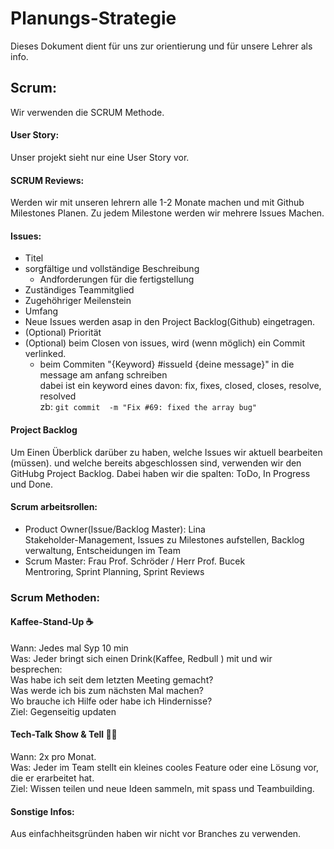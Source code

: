# Planungs-Strategie
Dieses Dokument dient für uns zur orientierung und für unsere Lehrer als info.

## Scrum:
Wir verwenden die SCRUM Methode. 

#### User Story:
Unser projekt sieht nur eine User Story vor.

#### SCRUM Reviews: 
Werden wir mit unseren lehrern alle 1-2 Monate machen und mit Github Milestones Planen. Zu jedem Milestone werden wir mehrere Issues Machen.

#### Issues:
* Titel
* sorgfältige und vollständige Beschreibung 
    * Andforderungen für die fertigstellung
* Zuständiges Teammitglied
* Zugehöhriger Meilenstein
* Umfang
* Neue Issues werden asap in den Project Backlog(Github) eingetragen.
* (Optional) Priorität 
* (Optional) beim Closen von issues, wird (wenn möglich) ein Commit verlinked.
    * beim Commiten "{Keyword} #issueId {deine message}" in die message am anfang schreiben\
    dabei ist ein keyword eines davon: fix, fixes, closed, closes, resolve, resolved\
    zb: ```git commit  -m "Fix #69: fixed the array bug"```


#### Project Backlog
Um Einen Überblick darüber zu haben, welche Issues wir aktuell bearbeiten (müssen). und welche bereits abgeschlossen sind, verwenden wir den GitHubg Project Backlog.
Dabei haben wir die spalten: ToDo, In Progress und Done.

#### Scrum arbeitsrollen:
* Product Owner(Issue/Backlog Master): Lina\
Stakeholder-Management, Issues zu Milestones aufstellen, Backlog verwaltung, Entscheidungen im Team
* Scrum Master: Frau Prof. Schröder / Herr Prof. Bucek\
Mentroring, Sprint Planning, Sprint Reviews

### Scrum Methoden:
#### Kaffee-Stand-Up ☕️
Wann: Jedes mal Syp 10 min\
Was: Jeder bringt sich einen Drink(Kaffee, Redbull ) mit und wir besprechen:\
Was habe ich seit dem letzten Meeting gemacht?\
Was werde ich bis zum nächsten Mal machen?\
Wo brauche ich Hilfe oder habe ich Hindernisse?\
Ziel: Gegenseitig updaten

#### Tech-Talk Show & Tell 🎤🤓
Wann: 2x pro Monat.\
Was: Jeder im Team stellt ein kleines cooles Feature oder eine Lösung vor, die er erarbeitet hat.\
Ziel: Wissen teilen und neue Ideen sammeln, mit spass und Teambuilding.
#### Sonstige Infos:
Aus einfachheitsgründen haben wir nicht vor Branches zu verwenden.


